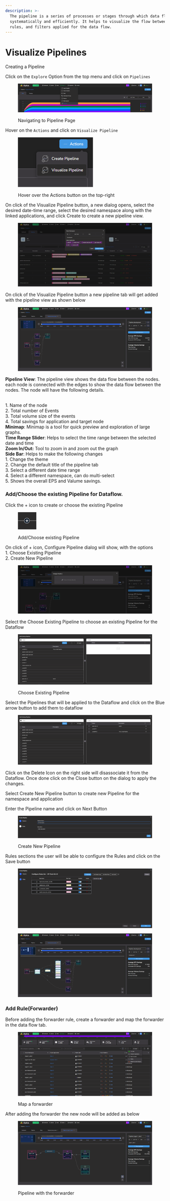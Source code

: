 ```yaml
---
description: >-
  The pipeline is a series of processes or stages through which data flow
  systematically and efficiently. It helps to visualize the flow between nodes,
  rules, and filters applied for the data flow.
---
```


# Visualize Pipelines

Creating a Pipeline

Click on the `Explore` Option from the top menu and click on `Pipelines`

<figure><img src="../../.gitbook/assets/image (691).png" alt=""><figcaption><p>Navigating to Pipeline Page</p></figcaption></figure>

Hover on the `Actions` and click on `Visualize Pipeline`

<figure><img src="../../.gitbook/assets/Screenshot 2025-05-02 220846.png" alt=""><figcaption><p>Hover over the Actions button on the top-right</p></figcaption></figure>

On click of the Visualize Pipeline button, a new dialog opens, select the desired date-time range, select the desired namespace along with the linked applications, and click Create to create a new pipeline view.

<figure><img src="../../.gitbook/assets/Screenshot 2025-05-02 221156.png" alt=""><figcaption></figcaption></figure>

On click of the Visualize Pipeline button a new pipeline tab will get added with the pipeline view as shown below

<figure><img src="../../.gitbook/assets/Screenshot 2025-05-02 221316.png" alt=""><figcaption></figcaption></figure>

**Pipeline View**: The pipeline view shows the data flow between the nodes. each node is connected with the edges to show the data flow between the nodes. The node will have the following details.

\
1\. Name of the node\
2\. Total number of Events\
3\. Total volume size of the events\
4\. Total savings for application and target node\
**Minimap**: Minimap is a tool for quick preview and exploration of large graphs.\
**Time Range Slider**: Helps to select the time range between the selected date and time\
**Zoom In/Out:** Tool to zoom in and zoom out the graph\
**Side Bar**: Helps to make the following changes\
1\. Change the theme\
2\. Change the default title of the pipeline tab\
3\. Select a different date time range\
4\. Select a different namespace, can do multi-select\
5\. Shows the overall EPS and Valume savings.

### Add/Choose the existing Pipeline for Dataflow.

Click the + icon to create or choose the existing Pipeline

<figure><img src="../../.gitbook/assets/Screenshot 2025-05-02 221425.png" alt=""><figcaption><p>Add/Choose existing Pipeline</p></figcaption></figure>

On click of + icon, Configure Pipeline dialog will show, with the options\
1\. Choose Existing Pipeline\
2\. Create New Pipeline

<figure><img src="../../.gitbook/assets/Screenshot 2025-05-02 221703.png" alt=""><figcaption></figcaption></figure>

Select the Choose Existing Pipeline to choose an existing Pipeline for the Dataflow

<figure><img src="../../.gitbook/assets/Screenshot 2025-05-02 221844.png" alt=""><figcaption><p>Choose Existing Pipeline</p></figcaption></figure>

Select the Pipelines that will be applied to the Dataflow and click on the Blue arrow button to add them to dataflow

<figure><img src="../../.gitbook/assets/image (698).png" alt=""><figcaption></figcaption></figure>

Click on the Delete Icon on the right side will disassociate it from the Dataflow. Once done click on the Close button on the dialog to apply the changes.

Select Create New Pipeline button to create new Pipeline for the namespace and application

Enter the Pipeline name and click on Next Button

<figure><img src="../../.gitbook/assets/Screenshot 2025-05-02 222507.png" alt=""><figcaption><p>Create New Pipeline</p></figcaption></figure>

Rules sections the user will be able to configure the Rules and click on the Save button

<figure><img src="../../.gitbook/assets/image (699).png" alt=""><figcaption></figcaption></figure>

<figure><img src="../../.gitbook/assets/Screenshot 2025-05-02 223521.png" alt=""><figcaption></figcaption></figure>

### Add Rule(Forwarder)

Before adding the forwarder rule, create a forwarder and map the forwarder in the data flow tab.

<figure><img src="../../.gitbook/assets/Screenshot 2025-05-02 223407.png" alt=""><figcaption><p>Map a forwarder</p></figcaption></figure>

After adding the forwarder the new node will be added as below

<figure><img src="../../.gitbook/assets/Screenshot 2025-05-02 224136.png" alt=""><figcaption><p>Pipeline with the forwarder</p></figcaption></figure>

